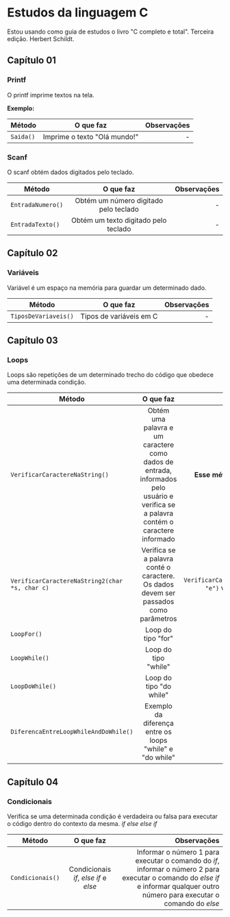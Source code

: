 # Estudos da linguagem C

Estou usando como guia de estudos o livro "C completo e total". Terceira edição. Herbert Schildt.

## **Capítulo 01**
### Printf

O printf imprime textos na tela.

**Exemplo:**

| Método  | O que faz | Observações |
| ------------- |:-------------:| -----:|
| ```Saida()```| Imprime o texto "Olá mundo!" | - | 

### Scanf

O scanf obtém dados digitados pelo teclado.

| Método  | O que faz | Observações |
| ------------- |:-------------:| -----:|
| ```EntradaNumero()```| Obtém um número digitado pelo teclado | - |
| ```EntradaTexto()```| Obtém um texto digitado pelo teclado | - |

## **Capítulo 02**
### Variáveis
Variável é um espaço na memória para guardar um determinado dado.

| Método  | O que faz | Observações |
| ------------- |:-------------:| -----:|
| ```TiposDeVariaveis()```| Tipos de variáveis em C | - |

## **Capítulo 03**
### Loops
Loops são repetições de um determinado trecho do código que obedece uma determinada condição.

| Método  | O que faz | Observações |
| ------------- |:-------------:| -----:|
| ```VerificarCaractereNaString()```| Obtém uma palavra e um caractere como dados de entrada, informados pelo usuário e verifica se a palavra contém o caractere informado | **Esse método não está funcionado.** |
| ```VerificarCaractereNaString2(char *s, char c)```| Verifica se a palavra conté o caractere. Os dados devem ser passados como parâmetros | *Exemplo* ```VerificarCaractereNaString2("teste", "e")``` verifica se a palavra "teste" contém a letra "e" |
| ```LoopFor()```| Loop do tipo "for" | - |
| ```LoopWhile()```| Loop do tipo "while" | - |
| ```LoopDoWhile()```| Loop do tipo "do while" | - |
| ```DiferencaEntreLoopWhileAndDoWhile()```| Exemplo da diferença entre os loops "while" e "do while" | - |

## **Capítulo 04**
### Condicionais
Verifica se uma determinada condição é verdadeira ou falsa para executar o código dentro do contexto da mesma.
*if*
*else*
*else if*

| Método  | O que faz | Observações |
| ------------- |:-------------:| -----:|
| ```Condicionais()```| Condicionais *if*, *else if* e *else* | Informar o número 1 para executar o comando do *if*, informar o número 2 para executar o comando do *else if* e informar qualquer outro número para executar o comando do *else* |